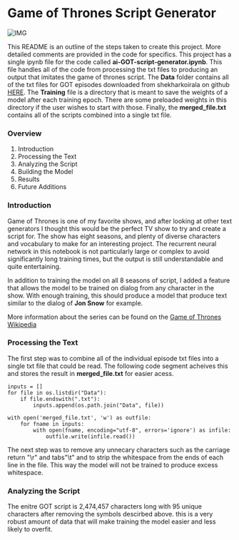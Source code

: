 # Game of Thrones Script Generator
![IMG](https://media0.giphy.com/media/v1.Y2lkPTc5MGI3NjExMTRkaGdrbWsydzZqemlsMmY4c3E1N2RqNzZkeWZ0aDB5dG0xemRoeiZlcD12MV9naWZzX3NlYXJjaCZjdD1n/3oEjI1erPMTMBFmNHi/giphy.gif)

This README is an outline of the steps taken to create this project. More detailed comments are provided in the code for specifics. This project has a single ipynb file for the code called **ai-GOT-script-generator.ipynb**. This file handles all of the code from processing the txt files to producing an output that imitates the game of thrones script. The **Data** folder contains all of the txt files for GOT episodes downloaded from shekharkoirala on github [HERE](https://github.com/shekharkoirala/Game_of_Thrones). The **Training** file is a directory that is meant to save the weights of a model after each training epoch. There are some preloaded weights in this directory if the user wishes to start with those. Finally, the **merged_file.txt** contains all of the scripts combined into a single txt file. 

### Overview
1. Introduction
2. Processing the Text
3. Analyzing the Script
4. Building the Model
5. Results
6. Future Additions


### Introduction
Game of Thrones is one of my favorite shows, and after looking at other text generators I thought this would be the perfect TV show to try and create a script for. The show has eight seasons, and plenty of diverse characters and vocabulary to make for an interesting project. The recurrent neural network in this notebook is not particularly large or complex to avoid significantly long training times, but the output is still understandable and quite entertaining. 

In addition to training the model on all 8 seasons of script, I added a feature that allows the model to be trained on dialog from any character in the show. With enough training, this should produce a model that produce text similar to the dialog of **Jon Snow** for example. 

More information about the series can be found on the [Game of Thrones Wikipedia](https://en.wikipedia.org/wiki/Game_of_Thrones)

### Processing the Text
The first step was to combine all of the individual episode txt files into a single txt file that could be read. The following code segment acheives this and stores the result in **merged_file.txt** for easier acess.

```
inputs = []
for file in os.listdir("Data"):
    if file.endswith(".txt"):
        inputs.append(os.path.join("Data", file))

with open('merged_file.txt', 'w') as outfile:
    for fname in inputs:
        with open(fname, encoding="utf-8", errors='ignore') as infile:
            outfile.write(infile.read())
```
The next step was to remove any unnecary characters such as the carriage return "\r" and tabs"\t" and to strip the whitespace from the ends of each line in the file. This way the model will not be trained to produce excess whitespace. 

### Analyzing the Script
The enitre GOT script is 2,474,457 characters long with 95 unique characters after removing the symbols descirbed above. this is a very robust amount of data that will make training the model easier and less likely to overfit. 

